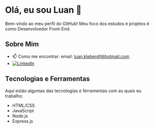 # Olá, eu sou Luan 👋

Bem-vindo ao meu perfil do GitHub! Meu foco dos estudos e projetos é como Desenvolvedor Front-End. 

## Sobre Mim

- 📫 Como me encontrar: email: luan.klebergf@hotmail.com
- [![LinkedIn](https://img.shields.io/badge/-LinkedIn-0A66C2?style=flat&logo=linkedin&logoColor=white)](https://www.linkedin.com/in/luanklebergf/)

## Tecnologias e Ferramentas

Aqui estão algumas das tecnologias e ferramentas com as quais eu trabalho:

  - HTML/CSS
  - JavaScript
  - Node.js
  - Express.js
